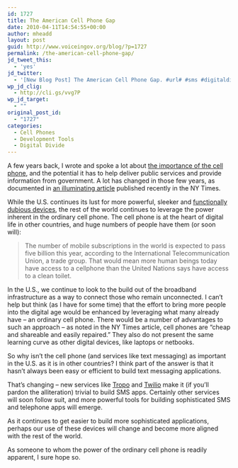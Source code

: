 ```yaml
---
id: 1727
title: The American Cell Phone Gap
date: 2010-04-11T14:54:55+00:00
author: mheadd
layout: post
guid: http://www.voiceingov.org/blog/?p=1727
permalink: /the-american-cell-phone-gap/
jd_tweet_this:
  - 'yes'
jd_twitter:
  - '[New Blog Post] The American Cell Phone Gap. #url# #sms #digitaldivide #tropo #twilio'
wp_jd_clig:
  - http://cli.gs/vvg7P
wp_jd_target:
  - ""
original_post_id:
  - "1727"
categories:
  - Cell Phones
  - Development Tools
  - Digital Divide
---
```

A few years back, I wrote and spoke a lot about [the importance of the cell phone](http://www.voiceingov.org/blog/?s=%22all+about+the+phone%22), and the potential it has to help deliver public services and provide information from government. A lot has changed in those few years, as documented in <a href="http://www.nytimes.com/2010/04/10/us/10iht-currents.html" target="_blank">an illuminating article</a> published recently in the NY Times.

While the U.S. continues its lust for more powerful, sleeker and <a href="http://www.apple.com/ipad/" target="_blank">functionally dubious devices</a>, the rest of the world continues to leverage the power inherent in the ordinary cell phone. The cell phone is at the heart of digital life in other countries, and huge numbers of people have them (or soon will):

> The number of mobile subscriptions in the world is expected to pass five billion this year, according to the International Telecommunication Union, a trade group. That would mean more human beings today have access to a cellphone than the United Nations says have access to a clean toilet. 

In the U.S., we continue to look to the build out of the broadband infrastructure as a way to connect those who remain unconnected. I can&#8217;t help but think (as I have for some time) that the effort to bring more people into the digital age would be enhanced by leveraging what many already have &#8211; an ordinary cell phone. There would be a number of advantages to such an approach &#8211; as noted in the NY Times article, cell phones are &#8220;cheap and shareable and easily repaired.&#8221; They also do not present the same learning curve as other digital devices, like laptops or netbooks.

So why isn&#8217;t the cell phone (and services like text messaging) as important in the U.S. as it is in other countries? I think part of the answer is that it hasn&#8217;t always been easy or efficient to build text messaging applications.

That&#8217;s changing &#8211; new services like <a href="https://www.tropo.com/how-it-works/" target="_blank">Tropo</a> and <a href="http://blog.twilio.com/2010/02/introducing-a-new-api-twilio-sms.html" target="_blank">Twilio</a> make it (if you&#8217;ll pardon the alliteration) trivial to build SMS apps. Certainly other services will soon follow suit, and more powerful tools for building sophisticated SMS and telephone apps will emerge.

As it continues to get easier to build more sophisticated applications, perhaps our use of these devices will change and become more aligned with the rest of the world.

As someone to whom the power of the ordinary cell phone is readily apparent, I sure hope so.